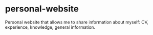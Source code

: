 # personal-website
Personal website that allows me to share information about myself: CV, experience, knowledge, general information.
